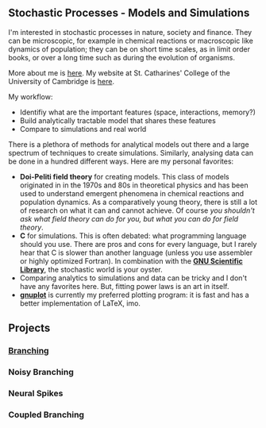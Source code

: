 ## Stochastic Processes - Models and Simulations

I'm interested in stochastic processes in nature, society and finance. They can be microscopic, for example in chemical reactions or macroscopic like dynamics of population; they can be on short time scales, as in limit order books, or over a long time such as during the evolution of organisms. 

More about me is [here](CV.md).
My website at St. Catharines' College of the University of Cambridge is [here](https://www.caths.cam.ac.uk/directory/dr-johannes-pausch).

My workflow:
- Identifiy what are the important features (space, interactions, memory?)
- Build analytically tractable model that shares these features
- Compare to simulations and real world 

There is a plethora of methods for analytical models out there and a large spectrum of techniques to create simulations. Similarly, analysing data can be done in a hundred different ways. Here are my personal favorites:
- **Doi-Peliti field theory** for creating models. This class of models originated in in the 1970s and 80s in theoretical physics and has been used to understand emergent phenomena in chemical reactions and population dynamics. As a comparatively young theory, there is still a lot of research on what it can and cannot achieve. Of course _you shouldn't ask what field theory can do for you, but what you can do for field theory_.
- **C** for simulations. This is often debated: what programming language should you use. There are pros and cons for every language, but I rarely hear that C is slower than another language (unless you use assembler or highly optimized Fortran). In combination with the [**GNU Scientific Library**](https://www.gnu.org/software/gsl/), the stochastic world is your oyster.
- Comparing analytics to simulations and data can be tricky and I don't have any favorites here. But, fitting power laws is an art in itself. 
- [**gnuplot**](http://www.gnuplot.info/) is currently my preferred plotting program: it is fast and has a better implementation of LaTeX, imo.

## Projects

### [Branching](Branching.md)
### Noisy Branching
### Neural Spikes
### Coupled Branching


